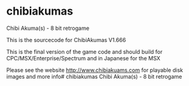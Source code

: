 # chibiakumas
Chibi Akuma(s) - 8 bit retrogame

This is the sourcecode for ChibiAkumas V1.666

This is the final version of the game code and should build for CPC/MSX/Enterprise/Spectrum and in Japanese for the MSX

Please see the website http://www.chibiakuams.com for playable disk images and more info# chibiakumas
Chibi Akuma(s) - 8 bit retrogame
